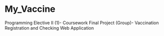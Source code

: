 # My_Vaccine
 Programming Elective II (1)- Coursework Final Project (Group)- Vaccination Registration and Checking Web Application
